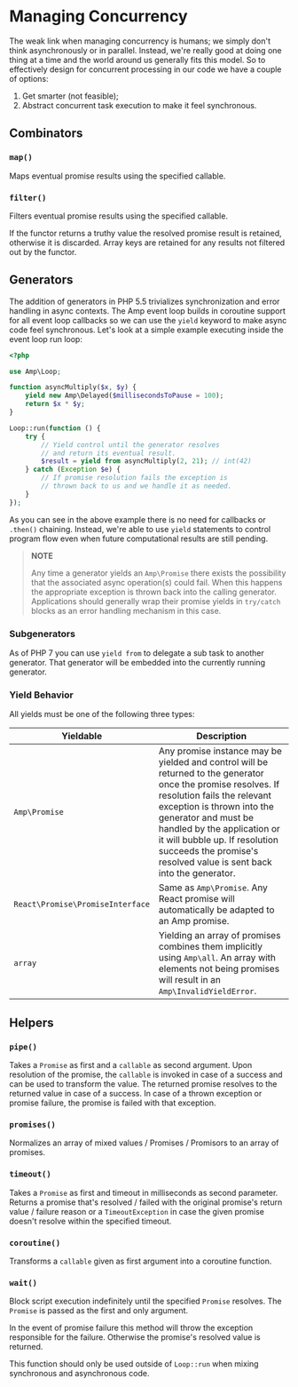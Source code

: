 # Managing Concurrency

The weak link when managing concurrency is humans; we simply don't think asynchronously or in parallel. Instead, we're really good at doing one thing at a time and the world around us generally fits this model. So to effectively design for concurrent processing in our code we have a couple of options:

1. Get smarter (not feasible);
2. Abstract concurrent task execution to make it feel synchronous.

## Combinators

### `map()`

Maps eventual promise results using the specified callable.

### `filter()`

Filters eventual promise results using the specified callable.

If the functor returns a truthy value the resolved promise result is retained, otherwise it is
discarded. Array keys are retained for any results not filtered out by the functor.


## Generators

The addition of generators in PHP 5.5 trivializes synchronization and error handling in async contexts. The Amp event loop builds in coroutine support for all event loop callbacks so we can use the `yield` keyword to make async code feel synchronous. Let's look at a simple example executing inside the event loop run loop:

```php
<?php

use Amp\Loop;

function asyncMultiply($x, $y) {
    yield new Amp\Delayed($millisecondsToPause = 100);
    return $x * $y;
}

Loop::run(function () {
    try {
        // Yield control until the generator resolves
        // and return its eventual result.
        $result = yield from asyncMultiply(2, 21); // int(42)
    } catch (Exception $e) {
        // If promise resolution fails the exception is
        // thrown back to us and we handle it as needed.
    }
});
```

As you can see in the above example there is no need for callbacks or `.then()` chaining. Instead,
we're able to use `yield` statements to control program flow even when future computational results
are still pending.

> **NOTE**
>
> Any time a generator yields an `Amp\Promise` there exists the possibility that the associated async operation(s) could fail. When this happens the appropriate exception is thrown back into the calling generator. Applications should generally wrap their promise yields in `try/catch` blocks as an error handling mechanism in this case.

### Subgenerators

As of PHP 7 you can use `yield from` to delegate a sub task to another generator. That generator will be embedded into the currently running generator.

### Yield Behavior

All yields must be one of the following three types:

| Yieldable     | Description                                                                                                                                                                                                                      |
| --------------| ---------------------------------------------------------------------------------------------------------------------------------------------------------------------------------------------------------------------------------|
| `Amp\Promise` | Any promise instance may be yielded and control will be returned to the generator once the promise resolves. If resolution fails the relevant exception is thrown into the generator and must be handled by the application or it will bubble up. If resolution succeeds the promise's resolved value is sent back into the generator. |
| `React\Promise\PromiseInterface` | Same as `Amp\Promise`. Any React promise will automatically be adapted to an Amp promise. |
| `array` | Yielding an array of promises combines them implicitly using `Amp\all`. An array with elements not being promises will result in an `Amp\InvalidYieldError`. |

## Helpers

### `pipe()`

Takes a `Promise` as first and a `callable` as second argument. Upon resolution of the promise, the `callable` is invoked in case of a success and can be used to transform the value. The returned promise resolves to the returned value in case of a success. In case of a thrown exception or promise failure, the promise is failed with that exception.

### `promises()`

Normalizes an array of mixed values / Promises / Promisors to an array of promises.

### `timeout()`

Takes a `Promise` as first and timeout in milliseconds as second parameter. Returns a promise that's resolved / failed with the original promise's return value / failure reason or a `TimeoutException` in case the given promise doesn't resolve within the specified timeout.

### `coroutine()`

Transforms a `callable` given as first argument into a coroutine function.

### `wait()`

Block script execution indefinitely until the specified `Promise` resolves. The `Promise` is passed as the first and only argument.

In the event of promise failure this method will throw the exception responsible for the failure. Otherwise the promise's resolved value is returned.

This function should only be used outside of `Loop::run` when mixing synchronous and asynchronous code.
